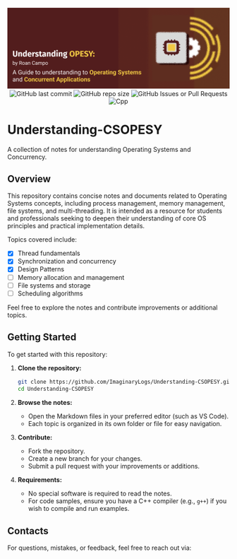 <p align="center">
  <img alt="Banner" src="resources/Banner.png">
  <img alt="GitHub last commit" src="https://img.shields.io/github/last-commit/ImaginaryLogs/Understanding-CSOPESY">
  <img alt="GitHub repo size" src="https://img.shields.io/github/repo-size/ImaginaryLogs/Understanding-CSOPESY">
  <img alt="GitHub Issues or Pull Requests" src="https://img.shields.io/github/issues/ImaginaryLogs/Understanding-CSOPESY">
  <img alt="Cpp" src="https://img.shields.io/badge/-C++-blue?logo=cplusplus">
</p>

# Understanding-CSOPESY

 A collection of notes for understanding Operating Systems and Concurrency.

## Overview

This repository contains concise notes and documents related to Operating Systems concepts, including process management, memory management, file systems, and multi-threading. It is intended as a resource for students and professionals seeking to deepen their understanding of core OS principles and practical implementation details.

Topics covered include:

- [X] Thread fundamentals
- [X] Synchronization and concurrency
- [x] Design Patterns
- [ ] Memory allocation and management
- [ ] File systems and storage
- [ ] Scheduling algorithms

Feel free to explore the notes and contribute improvements or additional topics.

## Getting Started

To get started with this repository:

1. **Clone the repository:**

   ```sh
   git clone https://github.com/ImaginaryLogs/Understanding-CSOPESY.git
   cd Understanding-CSOPESY
   ```

2. **Browse the notes:**

   - Open the Markdown files in your preferred editor (such as VS Code).
   - Each topic is organized in its own folder or file for easy navigation.

3. **Contribute:**

   - Fork the repository.
   - Create a new branch for your changes.
   - Submit a pull request with your improvements or additions.

4. **Requirements:**

   - No special software is required to read the notes.
   - For code samples, ensure you have a C++ compiler (e.g., `g++`) if you wish to compile and run examples.

## Contacts

For questions, mistakes, or feedback, feel free to reach out via:
